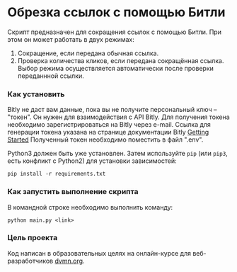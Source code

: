 ﻿# Обрезка ссылок с помощью Битли

Скрипт предназначен для сокращения ссылок с помощью Битли.
При этом он может работать в двух режимах:
1. Сокращение, если передана обычная ссылка.
2. Проверка количества кликов, если передана сокращённая ссылка.
Выбор режима осуществляется автоматически после проверки переданнной ссылки.

### Как установить

Bitly не даст вам данные, пока вы не получите персональный ключ – "токен". Он нужен для взаимодействия с API Bitly.
Для получения токена необходимо зарегистрироваться на Bitly через e-mail.
Ссылка для генерации токена указана на странице документации Bitly [Getting Started](https://dev.bitly.com/get_started.html)
Полученный токен необходимо поместить в файл ".env".

Python3 должен быть уже установлен. 
Затем используйте `pip` (или `pip3`, есть конфликт с Python2) для установки зависимостей:
```
pip install -r requirements.txt
```

### Как запустить выполнение скрипта

В командной строке необходимо выполнить команду:

```
python main.py <link>
```

### Цель проекта

Код написан в образовательных целях на онлайн-курсе для веб-разработчиков [dvmn.org](https://dvmn.org/).